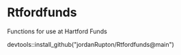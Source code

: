 # Rtfordfunds
Functions for use at Hartford Funds

devtools::install_github("jordanRupton/Rtfordfunds@main")

